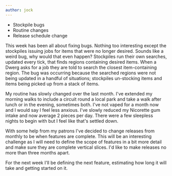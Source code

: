 ```yaml
---
author: jock
---
```

* Stockpile bugs
* Routine changes
* Release schedule change


This week has been all about fixing bugs. Nothing too interesting except the stockpiles issuing jobs for items that were no longer desired. Sounds like a weird bug, why would that even happen? Stockpiles run their own searches, updated every tick, that finds regions containing desired items. When a Dwerg asks for a job they are told to search the closest item-containing region. The bug was occurring because the searched regions were not being updated in a handful of situations; stockpiles un-stocking items and items being picked up from a stack of items.  

My routine has slowly changed over the last month. I've extended my morning walks to include a circuit round a local park and take a walk after lunch or in the evening, sometimes both. I've not vaped for a month now and I would say I feel less anxious. I've slowly reduced my Nicorette gum intake and now average 2 pieces per day. There were a few sleepless nights to begin with but I feel like that's settled down. 

With some help from my patrons I've decided to change releases from monthly to be when features are complete. This will be an interesting challenge as I will need to define the scope of features in a bit more detail and make sure they are complete vertical slices. I'd like to make releases no more than three months apart.

For the next week I'll be defining the next feature, estimating how long it will take and getting started on it.
